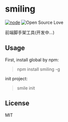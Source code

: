 # smiling

[![node](https://img.shields.io/node/v/passport.svg)]()
![Open Source Love](https://badges.frapsoft.com/os/v1/open-source.svg?v=103)

前端脚手架工具(开发中...)

## Usage

First, install global by npm:

> npm install smiling -g

init project:

> smile init

## License

MIT
